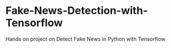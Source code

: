 # Fake-News-Detection-with-Tensorflow
Hands on project on Detect Fake News in Python with Tensorflow 
